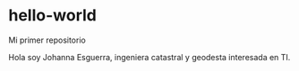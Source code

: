 # hello-world
Mi primer repositorio

Hola soy Johanna Esguerra, ingeniera catastral y geodesta interesada en TI.
